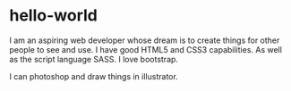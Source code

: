 # hello-world

I am an aspiring web developer whose dream is to create things for other people to see and use.
I have good HTML5 and CSS3 capabilities. As well as the script language SASS. I love bootstrap.

I can photoshop and draw things in illustrator.
